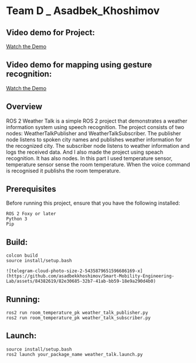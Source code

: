 # Team D _ Asadbek_Khoshimov

## Video demo for Project:

[Watch the Demo](https://youtu.be/egloldHwjkE)

## Video demo for mapping using gesture recognition:

[Watch the Demo](https://youtu.be/L5KcpscZGv0)



## Overview

ROS 2 Weather Talk is a simple ROS 2 project that demonstrates a weather information system using speech recognition. The project consists of two nodes: WeatherTalkPublisher and WeatherTalkSubscriber. The publisher node listens to spoken city names and publishes weather information for the recognized city. The subscriber node listens to weather information and logs the received data. And I also made the project using speach recognition. It has also nodes. In this part I used temperature sensor, temperature sensor sense the room temperature. When the voice command is recognised it publishs the room temperature.

## Prerequisites

Before running this project, ensure that you have the following installed:

    ROS 2 Foxy or later
    Python 3
    Pip

## Build:

    colcon build
    source install/setup.bash

    ![telegram-cloud-photo-size-2-5435879651596686169-x](https://github.com/asadbekkhoshimov/Smart-Mobility-Engineering-Lab/assets/84382619/82e30685-32b7-41ab-bb59-18e9a290d4b0)


## Running:

    ros2 run room_temperature_pk weather_talk_publisher.py
    ros2 run room_temperature_pk weather_talk_subscriber.py

## Launch:

    source install/setup.bash
    ros2 launch your_package_name weather_talk.launch.py


    
    
